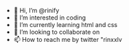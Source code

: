 - 👋 Hi, I’m @rinify
- 👀 I’m interested in coding
- 🌱 I’m currently learning html and css
- 💞️ I’m looking to collaborate on 
- 📫 How to reach me by twitter "rinxxlv

<!---
rinify/rinify is a ✨ special ✨ repository because its `README.md` (this file) appears on your GitHub profile.
You can click the Preview link to take a look at your changes.
--->
